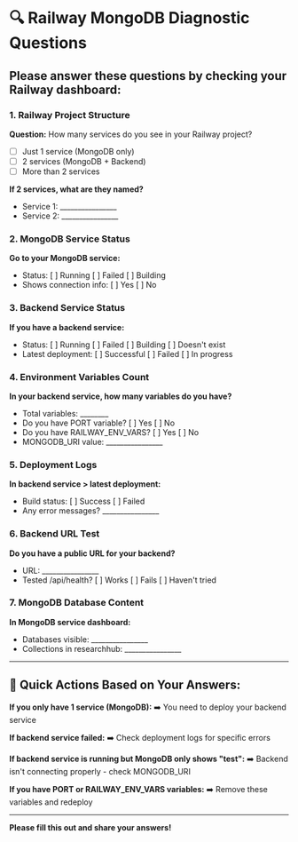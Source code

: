 # 🔍 Railway MongoDB Diagnostic Questions

## Please answer these questions by checking your Railway dashboard:

### **1. Railway Project Structure**
**Question:** How many services do you see in your Railway project?
- [ ] Just 1 service (MongoDB only) 
- [ ] 2 services (MongoDB + Backend)
- [ ] More than 2 services

**If 2 services, what are they named?**
- Service 1: ________________
- Service 2: ________________

### **2. MongoDB Service Status**
**Go to your MongoDB service:**
- Status: [ ] Running [ ] Failed [ ] Building
- Shows connection info: [ ] Yes [ ] No

### **3. Backend Service Status**
**If you have a backend service:**
- Status: [ ] Running [ ] Failed [ ] Building [ ] Doesn't exist
- Latest deployment: [ ] Successful [ ] Failed [ ] In progress

### **4. Environment Variables Count**
**In your backend service, how many variables do you have?**
- Total variables: ________
- Do you have PORT variable? [ ] Yes [ ] No
- Do you have RAILWAY_ENV_VARS? [ ] Yes [ ] No
- MONGODB_URI value: ________________

### **5. Deployment Logs**
**In backend service > latest deployment:**
- Build status: [ ] Success [ ] Failed
- Any error messages? ________________

### **6. Backend URL Test**
**Do you have a public URL for your backend?**
- URL: ________________
- Tested /api/health? [ ] Works [ ] Fails [ ] Haven't tried

### **7. MongoDB Database Content**
**In MongoDB service dashboard:**
- Databases visible: ________________
- Collections in researchhub: ________________

---

## 🎯 Quick Actions Based on Your Answers:

**If you only have 1 service (MongoDB):**
➡️ You need to deploy your backend service

**If backend service failed:**
➡️ Check deployment logs for specific errors

**If backend service is running but MongoDB only shows "test":**
➡️ Backend isn't connecting properly - check MONGODB_URI

**If you have PORT or RAILWAY_ENV_VARS variables:**
➡️ Remove these variables and redeploy

---

**Please fill this out and share your answers!**
